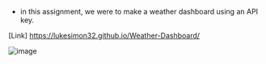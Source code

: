 * in this assignment, we were to make a weather dashboard using an API key.

[Link] https://lukesimon32.github.io/Weather-Dashboard/

![image](https://user-images.githubusercontent.com/84144642/127434808-b53e7ff1-5132-40d5-82fe-8119e09cf903.png)